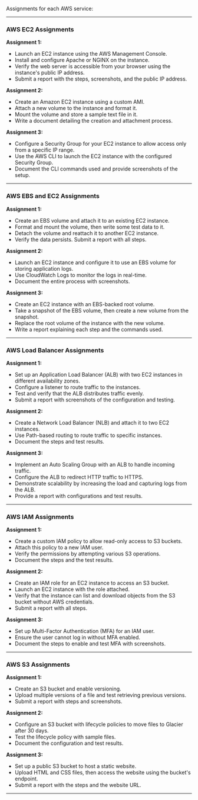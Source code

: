 Assignments for each AWS service:

---

### **AWS EC2 Assignments**

**Assignment 1:**  
- Launch an EC2 instance using the AWS Management Console.  
- Install and configure Apache or NGINX on the instance.  
- Verify the web server is accessible from your browser using the instance's public IP address.  
- Submit a report with the steps, screenshots, and the public IP address.

**Assignment 2:**  
- Create an Amazon EC2 instance using a custom AMI.  
- Attach a new volume to the instance and format it.  
- Mount the volume and store a sample text file in it.  
- Write a document detailing the creation and attachment process.

**Assignment 3:**  
- Configure a Security Group for your EC2 instance to allow access only from a specific IP range.  
- Use the AWS CLI to launch the EC2 instance with the configured Security Group.  
- Document the CLI commands used and provide screenshots of the setup.

---

### **AWS EBS and EC2 Assignments**

**Assignment 1:**  
- Create an EBS volume and attach it to an existing EC2 instance.  
- Format and mount the volume, then write some test data to it.  
- Detach the volume and reattach it to another EC2 instance.  
- Verify the data persists. Submit a report with all steps.

**Assignment 2:**  
- Launch an EC2 instance and configure it to use an EBS volume for storing application logs.  
- Use CloudWatch Logs to monitor the logs in real-time.  
- Document the entire process with screenshots.

**Assignment 3:**  
- Create an EC2 instance with an EBS-backed root volume.  
- Take a snapshot of the EBS volume, then create a new volume from the snapshot.  
- Replace the root volume of the instance with the new volume.  
- Write a report explaining each step and the commands used.

---

### **AWS Load Balancer Assignments**

**Assignment 1:**  
- Set up an Application Load Balancer (ALB) with two EC2 instances in different availability zones.  
- Configure a listener to route traffic to the instances.  
- Test and verify that the ALB distributes traffic evenly.  
- Submit a report with screenshots of the configuration and testing.

**Assignment 2:**  
- Create a Network Load Balancer (NLB) and attach it to two EC2 instances.  
- Use Path-based routing to route traffic to specific instances.  
- Document the steps and test results.

**Assignment 3:**  
- Implement an Auto Scaling Group with an ALB to handle incoming traffic.  
- Configure the ALB to redirect HTTP traffic to HTTPS.  
- Demonstrate scalability by increasing the load and capturing logs from the ALB.  
- Provide a report with configurations and test results.

---

### **AWS IAM Assignments**

**Assignment 1:**  
- Create a custom IAM policy to allow read-only access to S3 buckets.  
- Attach this policy to a new IAM user.  
- Verify the permissions by attempting various S3 operations.  
- Document the steps and the test results.

**Assignment 2:**  
- Create an IAM role for an EC2 instance to access an S3 bucket.  
- Launch an EC2 instance with the role attached.  
- Verify that the instance can list and download objects from the S3 bucket without AWS credentials.  
- Submit a report with all steps.

**Assignment 3:**  
- Set up Multi-Factor Authentication (MFA) for an IAM user.  
- Ensure the user cannot log in without MFA enabled.  
- Document the steps to enable and test MFA with screenshots.

---

### **AWS S3 Assignments**

**Assignment 1:**  
- Create an S3 bucket and enable versioning.  
- Upload multiple versions of a file and test retrieving previous versions.  
- Submit a report with steps and screenshots.

**Assignment 2:**  
- Configure an S3 bucket with lifecycle policies to move files to Glacier after 30 days.  
- Test the lifecycle policy with sample files.  
- Document the configuration and test results.

**Assignment 3:**  
- Set up a public S3 bucket to host a static website.  
- Upload HTML and CSS files, then access the website using the bucket's endpoint.  
- Submit a report with the steps and the website URL.

---


